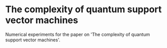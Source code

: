 # The complexity of quantum support vector machines
Numerical experiments for the paper on 'The complexity of quantum support vector machines'.

